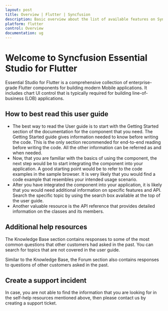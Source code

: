 ```yaml
---
layout: post
title: Overview | Flutter | Syncfusion
description: Basic overview about the list of available features on Syncfusion Flutter components and steps to use the guide.
platform: flutter
control: Overview
documentation: ug
---
```


# Welcome to Syncfusion Essential Studio for Flutter

Essential Studio for Flutter is a comprehensive collection of enterprise-grade Flutter components for building modern Mobile applications. It includes chart UI control that is typically required for building line-of-business (LOB) applications.

## How to best read this user guide

* The best way to read the User guide is to start with the Getting Started section of the documentation for the component that you need. The Getting Started guide gives information needed to know before writing the code. This is the only section recommended for end-to-end reading before writing the code. All the other information can be referred as and when needed.
* Now, that you are familiar with the basics of using the component, the next step would be to start integrating the component into your application. A good starting point would be to refer to the code examples in the sample browser. It is very likely that you would find a code example that resembles your intended usage scenario.
* After you have integrated the component into your application, it is likely that you would need additional information on specific features and API. Search the specific topic by using the search box available at the top of the user guide.
* Another valuable resource is the API reference that provides detailed information on the classes and its members.

## Additional help resources

The Knowledge Base section contains responses to some of the most common questions that other customers had asked in the past. You can search for topics that are not covered in the user guide.

Similar to the Knowledge Base, the Forum section also contains responses to questions of other customers asked in the past.

## Create a support incident

In case, you are not able to find the information that you are looking for in the self-help resources mentioned above, then please contact us by creating a support ticket.
